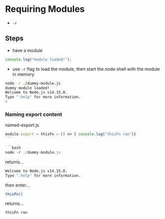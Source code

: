 # Requiring Modules

- `-r`

## Steps

- have a module

```js
console.log("module loaded!");
```

- use `-r` flag to load the module, then start the node shell with the module in memory

```bash
node -r ./dummy-module.js
dummy module loaded!
Welcome to Node.js v14.15.0.
Type ".help" for more information.
>
```

### Naming export content

named-export.js

````js
module.export = thisFn = () => { console.log("thisFn ran")}
```

```bash
node -r ./dummy-module.js
````

returns...

```bash
Welcome to Node.js v14.15.0.
Type ".help" for more information.
```

then enter...

```bash
thisFn()
```

returns...

```bash
thisFn ran
```

